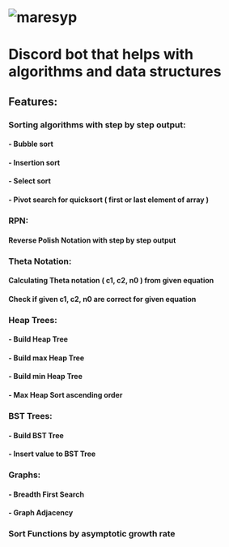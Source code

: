 # ![maresyp](https://github.com/maresyp/studia_bot/actions/workflows/python-package.yml/badge.svg?branch=master)
# Discord bot that helps with algorithms and data structures

## Features: 

### Sorting algorithms with step by step output:
#### - Bubble sort 
#### - Insertion sort
#### - Select sort 
#### - Pivot search for quicksort ( first or last element of array ) 

### RPN:
#### Reverse Polish Notation with step by step output 

### Theta Notation:
#### Calculating Theta notation ( c1, c2, n0 ) from given equation 
#### Check if given c1, c2, n0 are correct for given equation 

### Heap Trees:
#### - Build Heap Tree
#### - Build max Heap Tree
#### - Build min Heap Tree
#### - Max Heap Sort ascending order

### BST Trees:
#### - Build BST Tree
#### - Insert value to BST Tree

### Graphs: 
#### - Breadth First Search
#### - Graph Adjacency

### Sort Functions by asymptotic growth rate 
